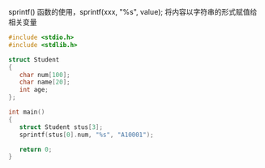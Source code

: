 
sprintf() 函数的使用，sprintf(xxx, "%s", value); 将内容以字符串的形式赋值给相关变量

```c
#include <stdio.h>
#include <stdlib.h>

struct Student
{
   char num[100];
   char name[20];
   int age;
};

int main()
{
   struct Student stus[3];
   sprintf(stus[0].num, "%s", "A10001");

   return 0;
}
```

